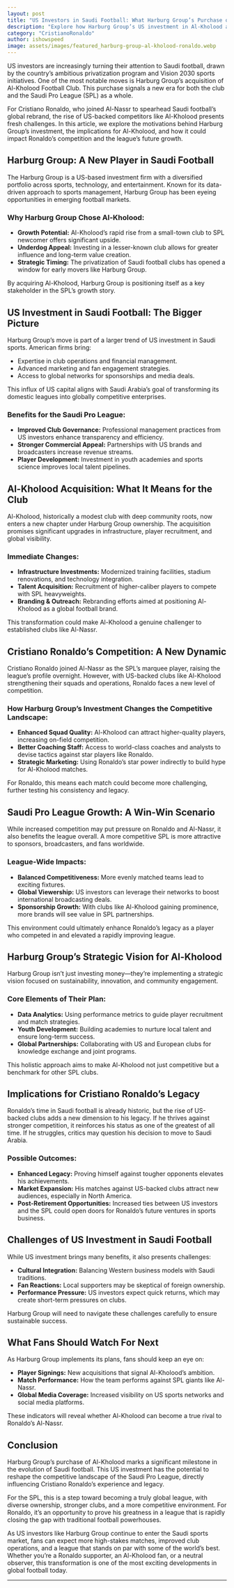 ```yaml
---
layout: post
title: "US Investors in Saudi Football: What Harburg Group’s Purchase of Al-Kholood Means for Cristiano Ronaldo’s Competition"
description: "Explore how Harburg Group’s US investment in Al-Kholood affects Cristiano Ronaldo’s competition and the broader growth of the Saudi Pro League."
category: "CristianoRonaldo"
author: ishowspeed
image: assets/images/featured_harburg-group-al-kholood-ronaldo.webp
---
```


US investors are increasingly turning their attention to Saudi football, drawn by the country’s ambitious privatization program and Vision 2030 sports initiatives. One of the most notable moves is Harburg Group’s acquisition of Al-Kholood Football Club. This purchase signals a new era for both the club and the Saudi Pro League (SPL) as a whole.

For Cristiano Ronaldo, who joined Al-Nassr to spearhead Saudi football’s global rebrand, the rise of US-backed competitors like Al-Kholood presents fresh challenges. In this article, we explore the motivations behind Harburg Group’s investment, the implications for Al-Kholood, and how it could impact Ronaldo’s competition and the league’s future growth.

## Harburg Group: A New Player in Saudi Football

The Harburg Group is a US-based investment firm with a diversified portfolio across sports, technology, and entertainment. Known for its data-driven approach to sports management, Harburg Group has been eyeing opportunities in emerging football markets.

### Why Harburg Group Chose Al-Kholood:

* **Growth Potential:** Al-Kholood’s rapid rise from a small-town club to SPL newcomer offers significant upside.
* **Underdog Appeal:** Investing in a lesser-known club allows for greater influence and long-term value creation.
* **Strategic Timing:** The privatization of Saudi football clubs has opened a window for early movers like Harburg Group.

By acquiring Al-Kholood, Harburg Group is positioning itself as a key stakeholder in the SPL’s growth story.

## US Investment in Saudi Football: The Bigger Picture

Harburg Group’s move is part of a larger trend of US investment in Saudi sports. American firms bring:

* Expertise in club operations and financial management.
* Advanced marketing and fan engagement strategies.
* Access to global networks for sponsorships and media deals.

This influx of US capital aligns with Saudi Arabia’s goal of transforming its domestic leagues into globally competitive enterprises.

### Benefits for the Saudi Pro League:

* **Improved Club Governance:** Professional management practices from US investors enhance transparency and efficiency.
* **Stronger Commercial Appeal:** Partnerships with US brands and broadcasters increase revenue streams.
* **Player Development:** Investment in youth academies and sports science improves local talent pipelines.

## Al-Kholood Acquisition: What It Means for the Club

Al-Kholood, historically a modest club with deep community roots, now enters a new chapter under Harburg Group ownership. The acquisition promises significant upgrades in infrastructure, player recruitment, and global visibility.

### Immediate Changes:

* **Infrastructure Investments:** Modernized training facilities, stadium renovations, and technology integration.
* **Talent Acquisition:** Recruitment of higher-caliber players to compete with SPL heavyweights.
* **Branding & Outreach:** Rebranding efforts aimed at positioning Al-Kholood as a global football brand.

This transformation could make Al-Kholood a genuine challenger to established clubs like Al-Nassr.

## Cristiano Ronaldo’s Competition: A New Dynamic

Cristiano Ronaldo joined Al-Nassr as the SPL’s marquee player, raising the league’s profile overnight. However, with US-backed clubs like Al-Kholood strengthening their squads and operations, Ronaldo faces a new level of competition.

### How Harburg Group’s Investment Changes the Competitive Landscape:

* **Enhanced Squad Quality:** Al-Kholood can attract higher-quality players, increasing on-field competition.
* **Better Coaching Staff:** Access to world-class coaches and analysts to devise tactics against star players like Ronaldo.
* **Strategic Marketing:** Using Ronaldo’s star power indirectly to build hype for Al-Kholood matches.

For Ronaldo, this means each match could become more challenging, further testing his consistency and legacy.

## Saudi Pro League Growth: A Win-Win Scenario

While increased competition may put pressure on Ronaldo and Al-Nassr, it also benefits the league overall. A more competitive SPL is more attractive to sponsors, broadcasters, and fans worldwide.

### League-Wide Impacts:

* **Balanced Competitiveness:** More evenly matched teams lead to exciting fixtures.
* **Global Viewership:** US investors can leverage their networks to boost international broadcasting deals.
* **Sponsorship Growth:** With clubs like Al-Kholood gaining prominence, more brands will see value in SPL partnerships.

This environment could ultimately enhance Ronaldo’s legacy as a player who competed in and elevated a rapidly improving league.

## Harburg Group’s Strategic Vision for Al-Kholood

Harburg Group isn’t just investing money—they’re implementing a strategic vision focused on sustainability, innovation, and community engagement.

### Core Elements of Their Plan:

* **Data Analytics:** Using performance metrics to guide player recruitment and match strategies.
* **Youth Development:** Building academies to nurture local talent and ensure long-term success.
* **Global Partnerships:** Collaborating with US and European clubs for knowledge exchange and joint programs.

This holistic approach aims to make Al-Kholood not just competitive but a benchmark for other SPL clubs.

## Implications for Cristiano Ronaldo’s Legacy

Ronaldo’s time in Saudi football is already historic, but the rise of US-backed clubs adds a new dimension to his legacy. If he thrives against stronger competition, it reinforces his status as one of the greatest of all time. If he struggles, critics may question his decision to move to Saudi Arabia.

### Possible Outcomes:

* **Enhanced Legacy:** Proving himself against tougher opponents elevates his achievements.
* **Market Expansion:** His matches against US-backed clubs attract new audiences, especially in North America.
* **Post-Retirement Opportunities:** Increased ties between US investors and the SPL could open doors for Ronaldo’s future ventures in sports business.

## Challenges of US Investment in Saudi Football

While US investment brings many benefits, it also presents challenges:

* **Cultural Integration:** Balancing Western business models with Saudi traditions.
* **Fan Reactions:** Local supporters may be skeptical of foreign ownership.
* **Performance Pressure:** US investors expect quick returns, which may create short-term pressures on clubs.

Harburg Group will need to navigate these challenges carefully to ensure sustainable success.

## What Fans Should Watch For Next

As Harburg Group implements its plans, fans should keep an eye on:

* **Player Signings:** New acquisitions that signal Al-Kholood’s ambition.
* **Match Performance:** How the team performs against SPL giants like Al-Nassr.
* **Global Media Coverage:** Increased visibility on US sports networks and social media platforms.

These indicators will reveal whether Al-Kholood can become a true rival to Ronaldo’s Al-Nassr.

## Conclusion

Harburg Group’s purchase of Al-Kholood marks a significant milestone in the evolution of Saudi football. This US investment has the potential to reshape the competitive landscape of the Saudi Pro League, directly influencing Cristiano Ronaldo’s experience and legacy.

For the SPL, this is a step toward becoming a truly global league, with diverse ownership, stronger clubs, and a more competitive environment. For Ronaldo, it’s an opportunity to prove his greatness in a league that is rapidly closing the gap with traditional football powerhouses.

As US investors like Harburg Group continue to enter the Saudi sports market, fans can expect more high-stakes matches, improved club operations, and a league that stands on par with some of the world’s best. Whether you’re a Ronaldo supporter, an Al-Kholood fan, or a neutral observer, this transformation is one of the most exciting developments in global football today.

---
